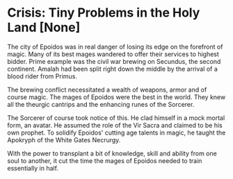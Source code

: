# Crisis: Tiny Problems in the Holy Land [None]

The city of Epoidos was in real danger of losing its edge on the forefront of magic. Many of its best mages wandered to offer their services to highest bidder. Prime example was the civil war brewing on Secundus, the second continent. Amalah had been split right down the middle by the arrival of a blood rider from Primus. 

The brewing conflict necessitated a wealth of weapons, armor and of course magic. The mages of Epoidos were the best in the world. They knew all the theurgic cantrips and the enhancing runes of the Sorcerer.

The Sorcerer of course took notice of this. He clad himself in a mock mortal form, an avatar. He assumed the role of the Vir Sacra and claimed to be his own prophet. To solidify  Epoidos' cutting age talents in magic, he taught the Apokryph of the White Gates Necrurgy.

With the power to transplant a bit of knowledge, skill and ability from one soul to another, it  cut the time the mages of Epoidos needed to train essentially in half.

